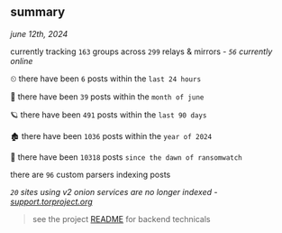 
## summary
_june 12th, 2024_

currently tracking `163` groups across `299` relays & mirrors - _`56` currently online_

⏲ there have been `6` posts within the `last 24 hours`

🦈 there have been `39` posts within the `month of june`

🪐 there have been `491` posts within the `last 90 days`

🏚 there have been `1036` posts within the `year of 2024`

🦕 there have been `10318` posts `since the dawn of ransomwatch`

there are `96` custom parsers indexing posts

_`20` sites using v2 onion services are no longer indexed - [support.torproject.org](https://support.torproject.org/onionservices/v2-deprecation/)_

> see the project [README](https://github.com/joshhighet/ransomwatch#ransomwatch--) for backend technicals

